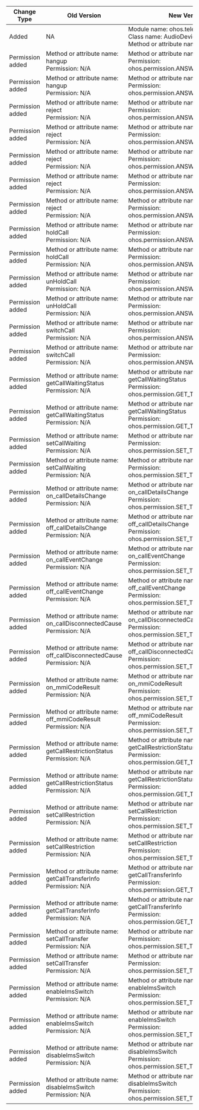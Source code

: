 | Change Type | Old Version | New Version | d.ts File |
| ---- | ------ | ------ | -------- |
|Added|NA|Module name: ohos.telephony.call<br>Class name: AudioDevice<br>Method or attribute name: DEVICE_MIC|@ohos.telephony.call.d.ts|
|Permission added|Method or attribute name: hangup<br>Permission: N/A|Method or attribute name: hangup<br>Permission: ohos.permission.ANSWER_CALL|@ohos.telephony.call.d.ts|
|Permission added|Method or attribute name: hangup<br>Permission: N/A|Method or attribute name: hangup<br>Permission: ohos.permission.ANSWER_CALL|@ohos.telephony.call.d.ts|
|Permission added|Method or attribute name: reject<br>Permission: N/A|Method or attribute name: reject<br>Permission: ohos.permission.ANSWER_CALL|@ohos.telephony.call.d.ts|
|Permission added|Method or attribute name: reject<br>Permission: N/A|Method or attribute name: reject<br>Permission: ohos.permission.ANSWER_CALL|@ohos.telephony.call.d.ts|
|Permission added|Method or attribute name: reject<br>Permission: N/A|Method or attribute name: reject<br>Permission: ohos.permission.ANSWER_CALL|@ohos.telephony.call.d.ts|
|Permission added|Method or attribute name: reject<br>Permission: N/A|Method or attribute name: reject<br>Permission: ohos.permission.ANSWER_CALL|@ohos.telephony.call.d.ts|
|Permission added|Method or attribute name: reject<br>Permission: N/A|Method or attribute name: reject<br>Permission: ohos.permission.ANSWER_CALL|@ohos.telephony.call.d.ts|
|Permission added|Method or attribute name: holdCall<br>Permission: N/A|Method or attribute name: holdCall<br>Permission: ohos.permission.ANSWER_CALL|@ohos.telephony.call.d.ts|
|Permission added|Method or attribute name: holdCall<br>Permission: N/A|Method or attribute name: holdCall<br>Permission: ohos.permission.ANSWER_CALL|@ohos.telephony.call.d.ts|
|Permission added|Method or attribute name: unHoldCall<br>Permission: N/A|Method or attribute name: unHoldCall<br>Permission: ohos.permission.ANSWER_CALL|@ohos.telephony.call.d.ts|
|Permission added|Method or attribute name: unHoldCall<br>Permission: N/A|Method or attribute name: unHoldCall<br>Permission: ohos.permission.ANSWER_CALL|@ohos.telephony.call.d.ts|
|Permission added|Method or attribute name: switchCall<br>Permission: N/A|Method or attribute name: switchCall<br>Permission: ohos.permission.ANSWER_CALL|@ohos.telephony.call.d.ts|
|Permission added|Method or attribute name: switchCall<br>Permission: N/A|Method or attribute name: switchCall<br>Permission: ohos.permission.ANSWER_CALL|@ohos.telephony.call.d.ts|
|Permission added|Method or attribute name: getCallWaitingStatus<br>Permission: N/A|Method or attribute name: getCallWaitingStatus<br>Permission: ohos.permission.GET_TELEPHONY_STATE|@ohos.telephony.call.d.ts|
|Permission added|Method or attribute name: getCallWaitingStatus<br>Permission: N/A|Method or attribute name: getCallWaitingStatus<br>Permission: ohos.permission.GET_TELEPHONY_STATE|@ohos.telephony.call.d.ts|
|Permission added|Method or attribute name: setCallWaiting<br>Permission: N/A|Method or attribute name: setCallWaiting<br>Permission: ohos.permission.SET_TELEPHONY_STATE|@ohos.telephony.call.d.ts|
|Permission added|Method or attribute name: setCallWaiting<br>Permission: N/A|Method or attribute name: setCallWaiting<br>Permission: ohos.permission.SET_TELEPHONY_STATE|@ohos.telephony.call.d.ts|
|Permission added|Method or attribute name: on_callDetailsChange<br>Permission: N/A|Method or attribute name: on_callDetailsChange<br>Permission: ohos.permission.SET_TELEPHONY_STATE|@ohos.telephony.call.d.ts|
|Permission added|Method or attribute name: off_callDetailsChange<br>Permission: N/A|Method or attribute name: off_callDetailsChange<br>Permission: ohos.permission.SET_TELEPHONY_STATE|@ohos.telephony.call.d.ts|
|Permission added|Method or attribute name: on_callEventChange<br>Permission: N/A|Method or attribute name: on_callEventChange<br>Permission: ohos.permission.SET_TELEPHONY_STATE|@ohos.telephony.call.d.ts|
|Permission added|Method or attribute name: off_callEventChange<br>Permission: N/A|Method or attribute name: off_callEventChange<br>Permission: ohos.permission.SET_TELEPHONY_STATE|@ohos.telephony.call.d.ts|
|Permission added|Method or attribute name: on_callDisconnectedCause<br>Permission: N/A|Method or attribute name: on_callDisconnectedCause<br>Permission: ohos.permission.SET_TELEPHONY_STATE|@ohos.telephony.call.d.ts|
|Permission added|Method or attribute name: off_callDisconnectedCause<br>Permission: N/A|Method or attribute name: off_callDisconnectedCause<br>Permission: ohos.permission.SET_TELEPHONY_STATE|@ohos.telephony.call.d.ts|
|Permission added|Method or attribute name: on_mmiCodeResult<br>Permission: N/A|Method or attribute name: on_mmiCodeResult<br>Permission: ohos.permission.SET_TELEPHONY_STATE|@ohos.telephony.call.d.ts|
|Permission added|Method or attribute name: off_mmiCodeResult<br>Permission: N/A|Method or attribute name: off_mmiCodeResult<br>Permission: ohos.permission.SET_TELEPHONY_STATE|@ohos.telephony.call.d.ts|
|Permission added|Method or attribute name: getCallRestrictionStatus<br>Permission: N/A|Method or attribute name: getCallRestrictionStatus<br>Permission: ohos.permission.GET_TELEPHONY_STATE|@ohos.telephony.call.d.ts|
|Permission added|Method or attribute name: getCallRestrictionStatus<br>Permission: N/A|Method or attribute name: getCallRestrictionStatus<br>Permission: ohos.permission.GET_TELEPHONY_STATE|@ohos.telephony.call.d.ts|
|Permission added|Method or attribute name: setCallRestriction<br>Permission: N/A|Method or attribute name: setCallRestriction<br>Permission: ohos.permission.SET_TELEPHONY_STATE|@ohos.telephony.call.d.ts|
|Permission added|Method or attribute name: setCallRestriction<br>Permission: N/A|Method or attribute name: setCallRestriction<br>Permission: ohos.permission.SET_TELEPHONY_STATE|@ohos.telephony.call.d.ts|
|Permission added|Method or attribute name: getCallTransferInfo<br>Permission: N/A|Method or attribute name: getCallTransferInfo<br>Permission: ohos.permission.GET_TELEPHONY_STATE|@ohos.telephony.call.d.ts|
|Permission added|Method or attribute name: getCallTransferInfo<br>Permission: N/A|Method or attribute name: getCallTransferInfo<br>Permission: ohos.permission.GET_TELEPHONY_STATE|@ohos.telephony.call.d.ts|
|Permission added|Method or attribute name: setCallTransfer<br>Permission: N/A|Method or attribute name: setCallTransfer<br>Permission: ohos.permission.SET_TELEPHONY_STATE|@ohos.telephony.call.d.ts|
|Permission added|Method or attribute name: setCallTransfer<br>Permission: N/A|Method or attribute name: setCallTransfer<br>Permission: ohos.permission.SET_TELEPHONY_STATE|@ohos.telephony.call.d.ts|
|Permission added|Method or attribute name: enableImsSwitch<br>Permission: N/A|Method or attribute name: enableImsSwitch<br>Permission: ohos.permission.SET_TELEPHONY_STATE|@ohos.telephony.call.d.ts|
|Permission added|Method or attribute name: enableImsSwitch<br>Permission: N/A|Method or attribute name: enableImsSwitch<br>Permission: ohos.permission.SET_TELEPHONY_STATE|@ohos.telephony.call.d.ts|
|Permission added|Method or attribute name: disableImsSwitch<br>Permission: N/A|Method or attribute name: disableImsSwitch<br>Permission: ohos.permission.SET_TELEPHONY_STATE|@ohos.telephony.call.d.ts|
|Permission added|Method or attribute name: disableImsSwitch<br>Permission: N/A|Method or attribute name: disableImsSwitch<br>Permission: ohos.permission.SET_TELEPHONY_STATE|@ohos.telephony.call.d.ts|
